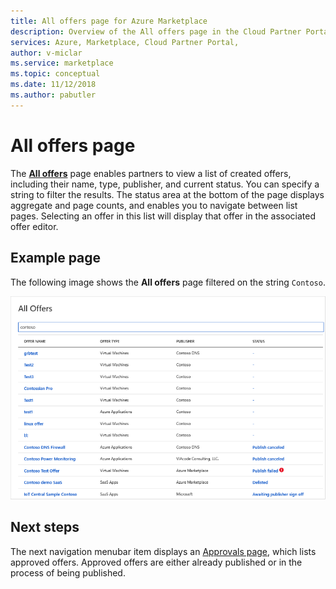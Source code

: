 ```yaml
---
title: All offers page for Azure Marketplace 
description: Overview of the All offers page in the Cloud Partner Portal for Azure Marketplace.
services: Azure, Marketplace, Cloud Partner Portal, 
author: v-miclar
ms.service: marketplace
ms.topic: conceptual
ms.date: 11/12/2018
ms.author: pabutler
---
```


# All offers page

The [**All offers**](https://cloudpartner.azure.com/#alloffers) page enables partners to view a list of created offers, including their name, type, publisher, and current status.  You can specify a string to filter the results.   The status area at the bottom of the page displays aggregate and page counts, and enables you to navigate between list pages. Selecting an offer in this list will display that offer in the associated offer editor. 


## Example page

The following image shows the **All offers** page filtered on the string `Contoso`.

![All offers page](./media/all-offers-page1.png)


## Next steps

The next navigation menubar item displays an [Approvals page](./cpp-approvals-page.md), which lists approved offers.  Approved offers are either already published or in the process of being published.
